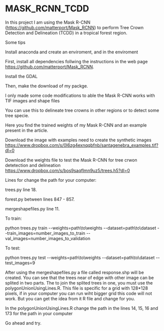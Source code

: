# MASK_RCNN_TCDD
In this project I am using the Mask R-CNN (https://github.com/matterport/Mask_RCNN) to perform Tree Crown Detection and Delineation (TCDD) in a tropical forest region.

Some tips

Install anaconda and create an enviroment, and in the enviroment

First, install all dependencies follwing the instructions in the web page https://github.com/matterport/Mask_RCNN.

Install the GDAL

Then, make the download of my packge.

I only made some code modifications to able the Mask R-CNN works with TIF images and shape files

You can use this to delineate tree crowns in other regions or to detect some tree specie.

Here you find the trained weights of my Mask R-CNN and an example present in the article.

Download the image with examples need to create the synthetic images
https://www.dropbox.com/s/0l6zg4exnqqbfnb/santagenebra_examples.tif?dl=0

Download the weights file to test the Mask R-CNN for tree crwon detetection and delineation
https://www.dropbox.com/s/bos9saqflmn9uz5/trees.h5?dl=0

Lines for change the path for your computer:

trees.py line 18.

forest.py between lines 847 - 857.

mergeshapefiles.py line 11.

To train:

python trees.py train --weights=path\to\weights --dataset=path\to\dataset --train_images=number_images_to_train --val_images=number_images_to_validation

To test:

python trees.py test --weights=path\to\weights --dataset=path\to\dataset --test_images=9

After using the mergeshapefiles.py a file called response.shp will be created. You can see that the trees near of edge with other image can be splited in two parts. The to join the splited trees in one, you must use the polygonUnionUsingLines.R. This file is specific for a grid with 128*128 pixels, if in your computer you can run wiht bigger grid this code will not work. But you can get the idea from it R file and change for you.

In the polygonUnionUsingLines.R change the path in the lines 14, 15, 16 and 173 for the path in your computer
    
Go ahead and try.
